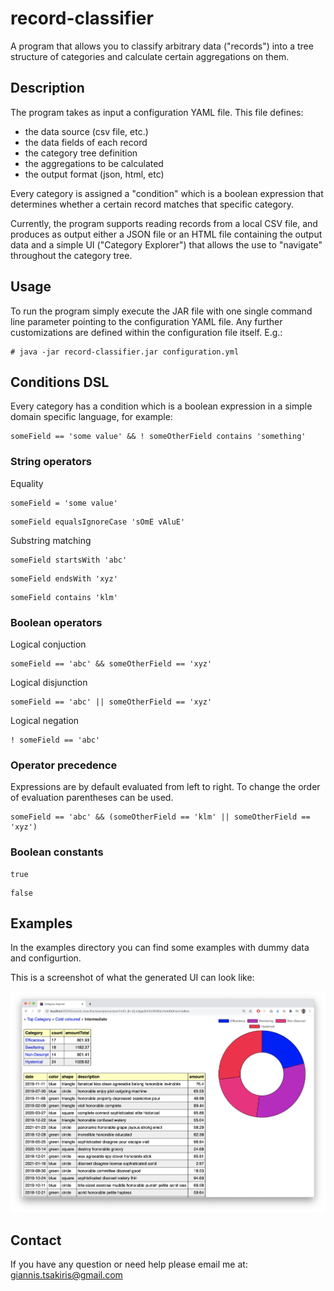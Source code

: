 # record-classifier

A program that allows you to classify arbitrary data
("records") into a tree structure of categories
and calculate certain aggregations on them.

## Description

The program takes as input a configuration YAML file. This file
defines:

- the data source (csv file, etc.)
- the data fields of each record
- the category tree definition
- the aggregations to be calculated
- the output format (json, html, etc)

Every category is assigned a "condition" which is a boolean
expression that determines whether a certain record matches
that specific category.

Currently, the program supports reading records from a local
CSV file, and produces as output either a JSON file or an
HTML file containing the output data and a simple UI
("Category Explorer") that allows the use to "navigate" throughout
the category tree.

## Usage

To run the program simply execute the JAR file with one
single command line parameter pointing to the configuration
YAML file. Any further customizations are defined within
the configuration file itself. E.g.:

```
# java -jar record-classifier.jar configuration.yml
```

## Conditions DSL

Every category has a condition which is a boolean expression in a
simple domain specific language, for example:

```
someField == 'some value' && ! someOtherField contains 'something'
```

### String operators

Equality

```
someField = 'some value'
```

```
someField equalsIgnoreCase 'sOmE vAluE'
```

Substring matching

```
someField startsWith 'abc'
```

```
someField endsWith 'xyz'
```

```
someField contains 'klm'
```

### Boolean operators

Logical conjuction

```
someField == 'abc' && someOtherField == 'xyz'
```

Logical disjunction

```
someField == 'abc' || someOtherField == 'xyz'
```

Logical negation

```
! someField == 'abc'
```

### Operator precedence

Expressions are by default evaluated from left to right. To change
the order of evaluation parentheses can be used.

```
someField == 'abc' && (someOtherField == 'klm' || someOtherField == 'xyz')
```

### Boolean constants

```
true
```

```
false
```

## Examples

In the examples directory you can find some examples with
dummy data and configurtion.

This is a screenshot of what the generated UI can look like:

![Record Explorer UI Screenshot](examples/category-explorer-screenshot.png)

## Contact

If you have any question or need help please email me at:
giannis.tsakiris@gmail.com
